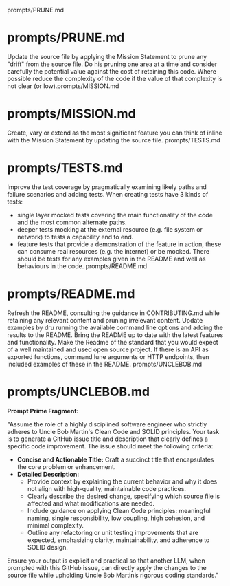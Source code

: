prompts/PRUNE.md
# prompts/PRUNE.md
Update the source file by applying the Mission Statement to prune any "drift" from the source file.
Do his pruning one area at a time and consider carefully the potential value against the cost of retaining this code.
Where possible reduce the complexity of the code if the value of that complexity is not clear (or low).prompts/MISSION.md
# prompts/MISSION.md
Create, vary or extend as the most significant feature you can think of inline with the Mission Statement by updating the source file.
prompts/TESTS.md
# prompts/TESTS.md
Improve the test coverage by pragmatically examining likely paths and failure scenarios and adding tests.
When creating tests have 3 kinds of tests:
* single layer mocked tests covering the main functionality of the code and the most common alternate paths.
* deeper tests mocking at the external resource (e.g. file system or network) to tests a capability end to end.
* feature tests that provide a demonstration of the feature in action, these can consume real resources (e.g. the internet) or be mocked.
There should be tests for any examples given in the README and well as behaviours in the code.
prompts/README.md
# prompts/README.md
Refresh the README, consulting the guidance in CONTRIBUTING.md while retaining any relevant content and pruning irrelevant content.
Update examples by dru running the available command line options and adding the results to the README.
Bring the README up to date with the latest features and functionality.
Make the Readme of the standard that you would expect of a well maintained and used open source project.
If there is an API as exported functions, command lune arguments or HTTP endpoints, then included examples of these in the README.
prompts/UNCLEBOB.md
# prompts/UNCLEBOB.md
**Prompt Prime Fragment:**

"Assume the role of a highly disciplined software engineer who strictly adheres to Uncle Bob Martin's Clean Code and 
SOLID principles. Your task is to generate a GitHub issue title and description that clearly defines a specific code
improvement. The issue should meet the following criteria:

- **Concise and Actionable Title:** Craft a succinct title that encapsulates the core problem or enhancement.
- **Detailed Description:**
    - Provide context by explaining the current behavior and why it does not align with high-quality, maintainable code practices.
    - Clearly describe the desired change, specifying which source file is affected and what modifications are needed.
    - Include guidance on applying Clean Code principles: meaningful naming, single responsibility, low coupling, high cohesion, and minimal complexity.
    - Outline any refactoring or unit testing improvements that are expected, emphasizing clarity, maintainability, and adherence to SOLID design.

Ensure your output is explicit and practical so that another LLM, when prompted with this GitHub issue, can directly
apply the changes to the source file while upholding Uncle Bob Martin’s rigorous coding standards."
